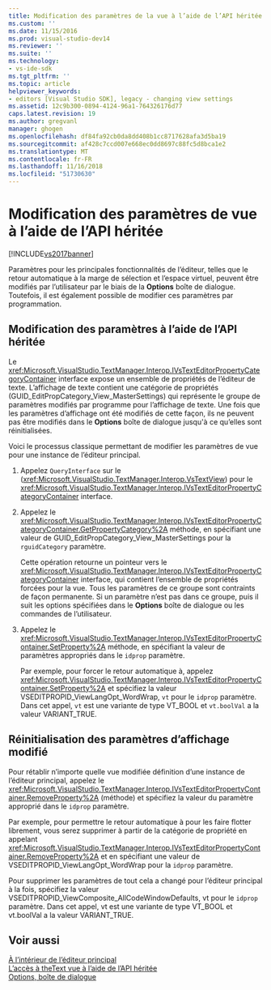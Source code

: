 ```yaml
---
title: Modification des paramètres de la vue à l’aide de l’API héritée | Microsoft Docs
ms.custom: ''
ms.date: 11/15/2016
ms.prod: visual-studio-dev14
ms.reviewer: ''
ms.suite: ''
ms.technology:
- vs-ide-sdk
ms.tgt_pltfrm: ''
ms.topic: article
helpviewer_keywords:
- editors [Visual Studio SDK], legacy - changing view settings
ms.assetid: 12c9b300-0894-4124-96a1-764326176d77
caps.latest.revision: 19
ms.author: gregvanl
manager: ghogen
ms.openlocfilehash: df84fa92cb0da8dd408b1cc8717628afa3d5ba19
ms.sourcegitcommit: af428c7ccd007e668ec0dd8697c88fc5d8bca1e2
ms.translationtype: MT
ms.contentlocale: fr-FR
ms.lasthandoff: 11/16/2018
ms.locfileid: "51730630"
---
```

# <a name="changing-view-settings-by-using-the-legacy-api"></a>Modification des paramètres de vue à l’aide de l’API héritée
[!INCLUDE[vs2017banner](../includes/vs2017banner.md)]

Paramètres pour les principales fonctionnalités de l’éditeur, telles que le retour automatique à la marge de sélection et l’espace virtuel, peuvent être modifiés par l’utilisateur par le biais de la **Options** boîte de dialogue. Toutefois, il est également possible de modifier ces paramètres par programmation.  
  
## <a name="changing-settings-by-using-the-legacy-api"></a>Modification des paramètres à l’aide de l’API héritée  
 Le <xref:Microsoft.VisualStudio.TextManager.Interop.IVsTextEditorPropertyCategoryContainer> interface expose un ensemble de propriétés de l’éditeur de texte. L’affichage de texte contient une catégorie de propriétés (GUID_EditPropCategory_View_MasterSettings) qui représente le groupe de paramètres modifiés par programme pour l’affichage de texte. Une fois que les paramètres d’affichage ont été modifiés de cette façon, ils ne peuvent pas être modifiés dans le **Options** boîte de dialogue jusqu'à ce qu’elles sont réinitialisées.  
  
 Voici le processus classique permettant de modifier les paramètres de vue pour une instance de l’éditeur principal.  
  
1.  Appelez `QueryInterface` sur le (<xref:Microsoft.VisualStudio.TextManager.Interop.VsTextView>) pour le <xref:Microsoft.VisualStudio.TextManager.Interop.IVsTextEditorPropertyCategoryContainer> interface.  
  
2.  Appelez le <xref:Microsoft.VisualStudio.TextManager.Interop.IVsTextEditorPropertyCategoryContainer.GetPropertyCategory%2A> méthode, en spécifiant une valeur de GUID_EditPropCategory_View_MasterSettings pour la `rguidCategory` paramètre.  
  
     Cette opération retourne un pointeur vers le <xref:Microsoft.VisualStudio.TextManager.Interop.IVsTextEditorPropertyCategoryContainer> interface, qui contient l’ensemble de propriétés forcées pour la vue. Tous les paramètres de ce groupe sont contraints de façon permanente. Si un paramètre n’est pas dans ce groupe, puis il suit les options spécifiées dans le **Options** boîte de dialogue ou les commandes de l’utilisateur.  
  
3.  Appelez le <xref:Microsoft.VisualStudio.TextManager.Interop.IVsTextEditorPropertyContainer.SetProperty%2A> méthode, en spécifiant la valeur de paramètres appropriés dans le `idprop` paramètre.  
  
     Par exemple, pour forcer le retour automatique à, appelez <xref:Microsoft.VisualStudio.TextManager.Interop.IVsTextEditorPropertyContainer.SetProperty%2A> et spécifiez la valeur VSEDITPROPID_ViewLangOpt_WordWrap, `vt` pour le `idprop` paramètre. Dans cet appel, `vt` est une variante de type VT_BOOL et `vt.boolVal` a la valeur VARIANT_TRUE.  
  
## <a name="resetting-changed-view-settings"></a>Réinitialisation des paramètres d’affichage modifié  
 Pour rétablir n’importe quelle vue modifiée définition d’une instance de l’éditeur principal, appelez le <xref:Microsoft.VisualStudio.TextManager.Interop.IVsTextEditorPropertyContainer.RemoveProperty%2A> (méthode) et spécifiez la valeur du paramètre approprié dans le `idprop` paramètre.  
  
 Par exemple, pour permettre le retour automatique à pour les faire flotter librement, vous serez supprimer à partir de la catégorie de propriété en appelant <xref:Microsoft.VisualStudio.TextManager.Interop.IVsTextEditorPropertyContainer.RemoveProperty%2A> et en spécifiant une valeur de VSEDITPROPID_ViewLangOpt_WordWrap pour la `idprop` paramètre.  
  
 Pour supprimer les paramètres de tout cela a changé pour l’éditeur principal à la fois, spécifiez la valeur VSEDITPROPID_ViewComposite_AllCodeWindowDefaults, vt pour le `idprop` paramètre. Dans cet appel, vt est une variante de type VT_BOOL et vt.boolVal a la valeur VARIANT_TRUE.  
  
## <a name="see-also"></a>Voir aussi  
 [À l’intérieur de l’éditeur principal](../extensibility/inside-the-core-editor.md)   
 [L’accès à theText vue à l’aide de l’API héritée](../extensibility/accessing-thetext-view-by-using-the-legacy-api.md)   
 [Options, boîte de dialogue](../ide/reference/options-dialog-box-visual-studio.md)

